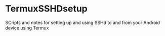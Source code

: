 # TermuxSSHDsetup
SCripts and notes for setting up and using SSHd to and from your Android device using Termux
